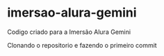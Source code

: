 # imersao-alura-gemini
Codigo criado para a Imersão Alura Gemini

Clonando o repositorio e fazendo o primeiro commit
